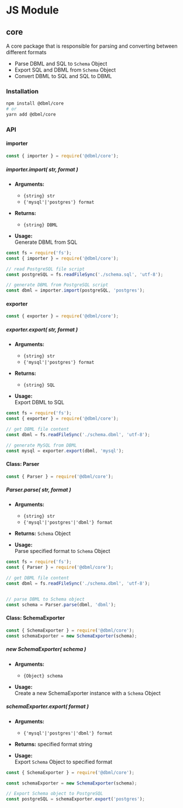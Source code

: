 # JS Module

## core

A core package that is responsible for parsing and converting between different formats

* Parse DBML and SQL to `Schema` Object
* Export SQL and DBML from `Schema` Object
* Convert DBML to SQL and SQL to DBML

### Installation
```bash
npm install @dbml/core
# or
yarn add @dbml/core
```

### API

#### importer
```javascript
const { importer } = require('@dbml/core');
```

##### importer.import( str, format )

* **Arguments:**  
  * ```{string} str```
  * ```{'mysql'|'postgres'} format```

* **Returns:** 
  * ```{string} DBML```

* **Usage:**  
Generate DBML from SQL

```javascript
const fs = require('fs');
const { importer } = require('@dbml/core');

// read PostgreSQL file script
const postgreSQL = fs.readFileSync('./schema.sql', 'utf-8');

// generate DBML from PostgreSQL script
const dbml = importer.import(postgreSQL, 'postgres');

```

#### exporter
```javascript
const { exporter } = require('@dbml/core');
```

##### exporter.export( str, format )

* **Arguments:**  
  * ```{string} str```
  * ```{'mysql'|'postgres'} format```

* **Returns:** 
  * ```{string} SQL```

* **Usage:**  
Export DBML to SQL

```javascript
const fs = require('fs');
const { exporter } = require('@dbml/core');

// get DBML file content
const dbml = fs.readFileSync('./schema.dbml', 'utf-8');

// generate MySQL from DBML
const mysql = exporter.export(dbml, 'mysql');

```

#### Class: Parser

```javascript
const { Parser } = require('@dbml/core');
```

##### Parser.parse( str, format )
* **Arguments:**  
  * ```{string} str```
  * ```{'mysql'|'postgres'|'dbml'} format```

* **Returns:** ```Schema``` Object

* **Usage:**  
Parse specified format to ```Schema``` Object

```javascript
const fs = require('fs');
const { Parser } = require('@dbml/core');

// get DBML file content
const dbml = fs.readFileSync('./schema.dbml', 'utf-8');


// parse DBML to Schema object
const schema = Parser.parse(dbml, 'dbml');
```

#### Class: SchemaExporter

```javascript
const { SchemaExporter } = require('@dbml/core');
const schemaExporter = new SchemaExporter(schema);
```

##### new SchemaExporter( schema )

* **Arguments:**  
  * ```{Object} schema```

* **Usage:**  
Create a new SchemaExporter instance with a `Schema` Object

##### schemaExporter.export( format )

* **Arguments:**  
  * ```{'mysql'|'postgres'|'dbml'} format```

* **Returns:** specified format string

* **Usage:**  
Export ```Schema``` Object to specified format

```javascript
const { SchemaExporter } = require('@dbml/core');

const schemaExporter = new SchemaExporter(schema);

// Export Schema object to PostgreSQL
const postgreSQL = schemaExporter.export('postgres');
```